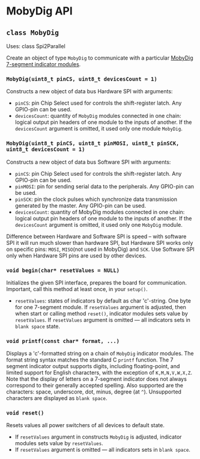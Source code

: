 # MobyDig API

## `class MobyDig`
Uses: class Spi2Parallel

Create an object of type `MobyDig` to communicate with a particular [MobyDig 7-segment indicator modules](https://my.amperka.com/modules/mobydig).

### `MobyDig(uint8_t pinCS, uint8_t devicesCount = 1)`

Constructs a new object of data bus Hardware SPI with arguments:

- `pinCS`: pin Chip Select used for controls the shift-register latch. Any GPIO-pin can be used.
- `devicesCount`: quantity of `MobyDig` modules connected in one chain: logical output pin headers of one module to the inputs of another. If the `devicesCount` argument is omitted, it used only one module `MobyDig`.

### `MobyDig(uint8_t pinCS, uint8_t pinMOSI, uint8_t pinSCK, uint8_t devicesCount = 1)`

Constructs a new object of data bus Software SPI with arguments:

- `pinCS`: pin Chip Select used for controls the shift-register latch. Any GPIO-pin can be used.
- `pinMOSI`: pin for sending serial data to the peripherals. Any GPIO-pin can be used.
- `pinSCK`: pin the clock pulses which synchronize data transmission generated by the master. Any GPIO-pin can be used.
- `devicesCount`: quantity of MobyDig modules connected in one chain: logical output pin headers of one module to the inputs of another. If the `devicesCount` argument is omitted, it used only one `MobyDig` module.

Difference between Hardware and Software SPI is speed – with software SPI it will run much slower than hardware SPI, but Hardware SPI works only on specific pins: `MOSI`, `MISO`(not used in MobyDig) and `SCK`. Use Software SPI only when Hardware SPI pins are used by other devices.

### `void begin(char* resetValues = NULL)`

Initializes the given SPI interface, prepares the board for communication. Important, call this method at least once, in your `setup()`.

- `resetValues`: states of indicators by default as char 'c'-string. One byte for one 7-segment module. If `resetValues` argument is adjusted, then when start or calling method `reset()`, indicator modules sets value by `resetValues`. If `resetValues` argument is omitted — all indicators sets in `blank space` state.

### `void printf(const char* format, ...)`

Displays a 'c'-formatted string on a chain of `MobyDig` indicator modules. The format string syntax matches the standard C `printf` function.
The 7 segment indicator output supports digits, including floating-point, and limited support for English characters, with the exception of `K,M,N,V,W,X,Z`. Note that the display of letters on a 7-segment indicator does not always correspond to their generally accepted spelling.
Also supported are the characters: space, underscore, dot, minus, degree (at `^`). Unsupported characters are displayed as `blank space`.

### `void reset()`

Resets values all power switchers of all devices to default state.

- If `resetValues` argument in constructs `MobyDig` is adjusted, indicator modules sets value by `resetValues`.
- If `resetValues` argument is omitted — all indicators sets in `blank space`.
